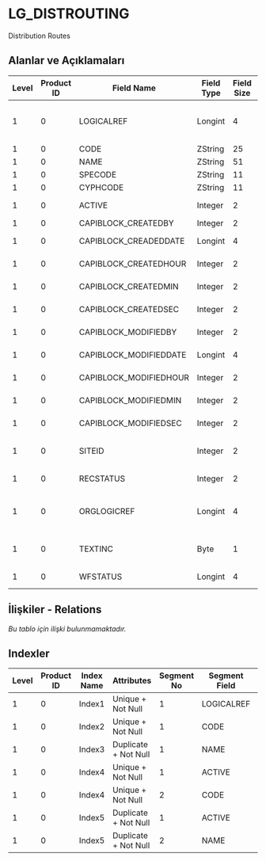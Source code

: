 # LG_DISTROUTING

Distribution Routes

## Alanlar ve Açıklamaları

| Level | Product ID | Field Name | Field Type | Field Size | Field Offset | Türkçe Açıklama | Expression |
| ----- | ---------- | ---------- | ---------- | ---------- | ------------ | --------------- | ---------- |
| 1 | 0 | LOGICALREF | Longint | 4 | 0 | Dağıtım Rotası Log. Ref. | Distribution Route Logical Reference |
| 1 | 0 | CODE | ZString | 25 | 4 | Kod | Code |
| 1 | 0 | NAME | ZString | 51 | 29 | Açıklama | Description |
| 1 | 0 | SPECODE | ZString | 11 | 80 | Özel Kod | Aux. Code |
| 1 | 0 | CYPHCODE | ZString | 11 | 91 | Yetki Kodu | Auth. Code |
| 1 | 0 | ACTIVE | Integer | 2 | 102 | Kullanım durumu | Usage Status |
| 1 | 0 | CAPIBLOCK_CREATEDBY | Integer | 2 | 104 | Oluşturan | Created By |
| 1 | 0 | CAPIBLOCK_CREADEDDATE | Longint | 4 | 106 | Oluşturulma Tarihi | Created Date |
| 1 | 0 | CAPIBLOCK_CREATEDHOUR | Integer | 2 | 110 | Oluşturulma Saati | Created Hour |
| 1 | 0 | CAPIBLOCK_CREATEDMIN | Integer | 2 | 112 | Oluşturulma Dakikası | Created Minute |
| 1 | 0 | CAPIBLOCK_CREATEDSEC | Integer | 2 | 114 | Oluşturulma Saniyesi | Created Second |
| 1 | 0 | CAPIBLOCK_MODIFIEDBY | Integer | 2 | 116 | Değiştiren | Modified By |
| 1 | 0 | CAPIBLOCK_MODIFIEDDATE | Longint | 4 | 118 | Değiştirilme Tarihi | Modified Date |
| 1 | 0 | CAPIBLOCK_MODIFIEDHOUR | Integer | 2 | 122 | Değiştirilme Saati | Modified Hour |
| 1 | 0 | CAPIBLOCK_MODIFIEDMIN | Integer | 2 | 124 | Değiştirilme Dakikası | Modified Minute |
| 1 | 0 | CAPIBLOCK_MODIFIEDSEC | Integer | 2 | 126 | Değiştirilme Saniyesi | Modified Second |
| 1 | 0 | SITEID | Integer | 2 | 128 | Veri Merkezi | Data Processing Site |
| 1 | 0 | RECSTATUS | Integer | 2 | 130 | Kayıt Durumu | Record Status |
| 1 | 0 | ORGLOGICREF | Longint | 4 | 132 | Orijinal Kayıt Log. Ref. | Original Record Logical Reference |
| 1 | 0 | TEXTINC | Byte | 1 | 136 | Ayrıntılı Açıklama İçerir | Contains Detail Description |
| 1 | 0 | WFSTATUS | Longint | 4 | 137 | Kullanımda Değil | Not In Use |

## İlişkiler - Relations

*Bu tablo için ilişki bulunmamaktadır.*

## Indexler

| Level | Product ID | Index Name | Attributes | Segment No | Segment Field | Sense |
| ----- | ---------- | ---------- | ---------- | ---------- | ------------- | ----- |
| 1 | 0 | Index1 | Unique + Not Null | 1 | LOGICALREF | Ascending |
| 1 | 0 | Index2 | Unique + Not Null | 1 | CODE | Ascending |
| 1 | 0 | Index3 | Duplicate + Not Null | 1 | NAME | Ascending |
| 1 | 0 | Index4 | Unique + Not Null | 1 | ACTIVE | Ascending |
| 1 | 0 | Index4 | Unique + Not Null | 2 | CODE | Ascending |
| 1 | 0 | Index5 | Duplicate + Not Null | 1 | ACTIVE | Ascending |
| 1 | 0 | Index5 | Duplicate + Not Null | 2 | NAME | Ascending |
